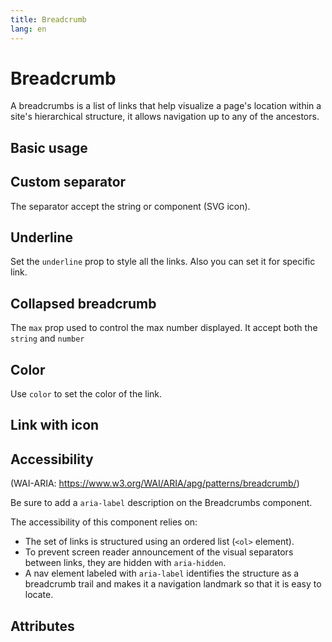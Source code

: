 ```yaml
---
title: Breadcrumb
lang: en
---
```


<script setup lang="ts">
  import props from "../../../example/breadcrumb/description/en-props.ts";
</script>

# Breadcrumb

A breadcrumbs is a list of links that help visualize a page's location within a site's hierarchical structure, it allows navigation up to any of the ancestors.

## Basic usage

<demo src="../../../example/breadcrumb/basic.vue" preview="[2-6]" />

## Custom separator

The separator accept the string or component (SVG icon).

<demo src="../../../example/breadcrumb/separator.vue" preview="[8-18]" />

## Underline

Set the `underline` prop to style all the links. Also you can set it for specific link.

<demo src="../../../example/breadcrumb/underline.vue" preview="[2-19]" />

## Collapsed breadcrumb

The `max` prop used to control the max number displayed. It accept both the `string` and `number`

<demo src="../../../example/breadcrumb/collapsed.vue" preview="[2-6]" />

## Color

Use `color` to set the color of the link.

<demo src="../../../example/breadcrumb/color.vue" preview="[2-12]" />

## Link with icon

<demo src="../../../example/breadcrumb/icon.vue" preview="[8-12]" />

## Accessibility

(WAI-ARIA: https://www.w3.org/WAI/ARIA/apg/patterns/breadcrumb/)

Be sure to add a `aria-label` description on the Breadcrumbs component.

The accessibility of this component relies on:

* The set of links is structured using an ordered list (`<ol>` element).
* To prevent screen reader announcement of the visual separators between links, they are hidden with `aria-hidden`.
* A nav element labeled with `aria-label` identifies the structure as a breadcrumb trail and makes it a navigation landmark so that it is easy to locate.

## Attributes

<table-block type="propsEn" :data="props" />
